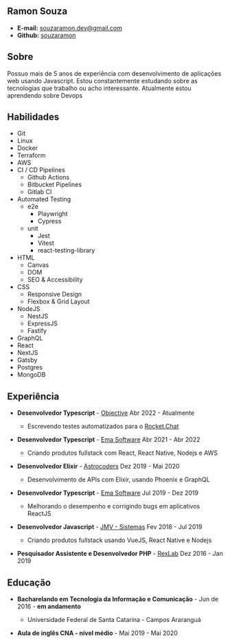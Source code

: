 ## Ramon Souza

- **E-mail:** souzaramon.dev@gmail.com<br>
- **Github:** [souzaramon](https://github.com/souzaramon)

## Sobre

Possuo mais de 5 anos de experiência com desenvolvimento de aplicações web usando Javascript. Estou constantemente estudando sobre as tecnologias que trabalho ou acho interessante. Atualmente estou aprendendo sobre Devops

## Habilidades

- Git
- Linux
- Docker
- Terraform
- AWS
- CI / CD Pipelines
  - Github Actions
  - Bitbucket Pipelines
  - Gitlab CI
- Automated Testing
  - e2e
    - Playwright
    - Cypress
  - unit
    - Jest
    - Vitest
    - react-testing-library
- HTML
  - Canvas
  - DOM
  - SEO & Accessibility
- CSS
  - Responsive Design
  - Flexbox & Grid Layout
- NodeJS
  - NestJS
  - ExpressJS
  - Fastify
- GraphQL
- React
- NextJS
- Gatsby
- Postgres
- MongoDB

## Experiência

- **Desenvolvedor Typescript** - [Objective](https://www.objective.com.br/) Abr 2022 - Atualmente

  - Escrevendo testes automatizados para o [Rocket.Chat](https://rocket.chat/)

- **Desenvolvedor Typescript** - [Ema Software](https://ema.net.br/) Abr 2021 - Abr 2022

  - Criando produtos fullstack com React, React Native, Nodejs e AWS

- **Desenvolvedor Elixir** - [Astrocoders](https://astrocoders.com/) Dez 2019 - Mai 2020

  - Desenvolvimento de APIs com Elixir, usando Phoenix e GraphQL

- **Desenvolvedor Typescript** - [Ema Software](https://ema.net.br/) Jul 2019 - Dez 2019

  - Melhorando o desempenho e corrigindo bugs em aplicativos ReactJS

- **Desenvolvedor Javascript** - [JMV - Sistemas](sgap.com.br) Fev 2018 - Jul 2019

  - Criando produtos fullstack usando VueJS, React Native e Nodejs

- **Pesquisador Assistente e Desenvolvedor PHP** - [RexLab](rexlab.ufsc.br) Dez 2016 - Jan 2019

## Educação

- **Bacharelando em Tecnologia da Informação e Comunicação** - Jun de 2016 - **em andamento**

  - Universidade Federal de Santa Catarina - Campos Araranguá

- **Aula de inglês CNA - nível médio** - Mai 2019 - Mai 2020
